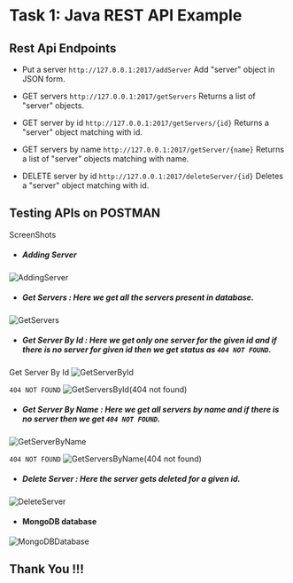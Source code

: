 # Task 1: Java REST API Example

## Rest Api Endpoints
* Put a server ```http://127.0.0.1:2017/addServer``` Add "server" object in JSON form.

* GET servers ```http://127.0.0.1:2017/getServers``` Returns a list of "server" objects.

* GET server by id ```http://127.0.0.1:2017/getServers/{id}``` Returns a "server" object matching with id.

* GET servers by name ```http://127.0.0.1:2017/getServer/{name}``` Returns a list of "server" objects matching with name.

* DELETE server by id ```http://127.0.0.1:2017/deleteServer/{id}``` Deletes a "server" object matching with id. 

## Testing APIs on POSTMAN

ScreenShots

* ##### Adding Server 
![AddingServer](https://github.com/sshashwatt/Kaiburr-task-1/blob/main/Task1/ScreenShots/AddingServer.png)

* ##### Get Servers : Here we get all the servers present in database.

![GetServers](https://github.com/sshashwatt/Kaiburr-task-1/blob/main/Task1/ScreenShots/GetServers.png)

* ##### Get Server By Id : Here we get only one server for the given id and if there is no server for given id then we get status as ``` 404 NOT FOUND ```.
Get Server By Id
![GetServerById](https://github.com/sshashwatt/Kaiburr-task-1/blob/main/Task1/ScreenShots/GetServerById.png)

```404 NOT FOUND```
![GetServersById(404 not found)](https://github.com/sshashwatt/Kaiburr-task-1/blob/main/Task1/ScreenShots/GetServersById(404%20not%20found).jpg)

* ##### Get Server By Name : Here we get all servers by name and if there is no server then we get ```404 NOT FOUND```. 

![GetServerByName](https://github.com/sshashwatt/Kaiburr-task-1/blob/main/Task1/ScreenShots/GetServerByName.png)

```404 NOT FOUND```
![GetServersByName(404 not found)](https://github.com/sshashwatt/Kaiburr-task-1/blob/main/Task1/ScreenShots/GetServersByName(404%20not%20found).png)


* ##### Delete Server : Here the server gets deleted for a given id.
![DeleteServer](https://github.com/sshashwatt/Kaiburr-task-1/blob/main/Task1/ScreenShots/DeleteServer.png)

* #### MongoDB database 
![MongoDBDatabase](https://github.com/sshashwatt/Kaiburr-task-1/blob/main/Task1/ScreenShots/MongoDBDatabase.png)


## Thank You !!!


